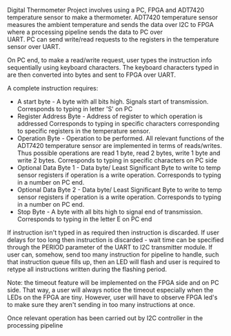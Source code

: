 Digital Thermometer Project involves using a PC, FPGA and ADT7420 temperature sensor to
make a thermometer. ADT7420 temperature sensor measures the ambient temperature and
sends the data over I2C to FPGA where a processing pipeline sends the data to PC over\
UART. PC can send write/read requests to the registers in the temperature sensor over UART.

On PC end, to make a read/write request, user types the instruction info sequentially using keyboard
characters. The keyboard characters typed in are then converted into bytes and sent to FPGA over UART.

A complete instruction requires:
- A start byte - A byte with all bits high. Signals start of transmission.
                 Corresponds to typing in letter 'S' on PC
- Register Address Byte - Address of register to which operation is addressed
                          Corresponds to typing in specific characters corresponding to specific
                          registers in the temperature sensor.
- Operation Byte - Operation to be performed. All relevant functions of the ADT7420 temperature
                   sensor are implemented in terms of reads/writes. Thus possible operations
                   are read 1 byte, read 2 bytes, write 1 byte and write 2 bytes.
                   Corresponds to typing in specific characters on PC side
- Optional Data Byte 1 - Data byte/ Least Significant Byte to write to temp sensor registers
                        if operation is a write operation. Corresponds to typing in a number
                        on PC end.
- Optional Data Byte 2 - Data byte/ Least Significant Byte to write to temp sensor registers
                        if operation is a write operation. Corresponds to typing in a number
                        on PC end.
- Stop Byte - A byte with all bits high to signal end of transmission.
              Corresponds to typing in the letter E on PC end

If instruction isn't typed in as required then instruction is discarded. If user delays for too
long then instruction is discarded - wait time can be specified through the PERIOD parameter
of the UART to I2C transmitter module. If user can, somehow, send too many instruction for pipeline
to handle, such that instruction queue fills up, then an LED will flash and user is required
to retype all instructions written during the flashing period.

Note: the timeout feature will be implemented on the FPGA side and on PC side. That way, a user
will always notice the timeout especially when the LEDs on the FPGA are tiny. However, user will
have to observe FPGA led's to make sure they aren't sending in too many instructions at once.

Once relevant operation has been carried out by I2C controller in the processing pipeline



  
